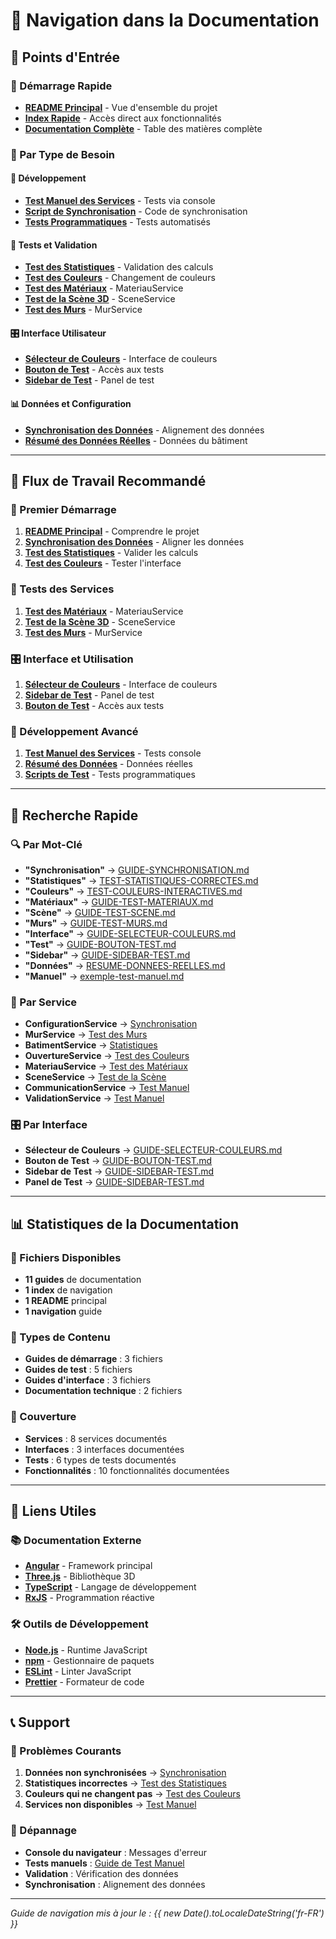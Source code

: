 # 🧭 Navigation dans la Documentation

## 📍 Points d'Entrée

### 🚀 Démarrage Rapide
- **[README Principal](../README.md)** - Vue d'ensemble du projet
- **[Index Rapide](../INDEX.md)** - Accès direct aux fonctionnalités
- **[Documentation Complète](./README.md)** - Table des matières complète

### 🎯 Par Type de Besoin

#### 🔧 Développement
- **[Test Manuel des Services](./exemple-test-manuel.md)** - Tests via console
- **[Script de Synchronisation](../synchroniser-donnees.ts)** - Code de synchronisation
- **[Tests Programmatiques](../test-services.ts)** - Tests automatisés

#### 🧪 Tests et Validation
- **[Test des Statistiques](./TEST-STATISTIQUES-CORRECTES.md)** - Validation des calculs
- **[Test des Couleurs](./TEST-COULEURS-INTERACTIVES.md)** - Changement de couleurs
- **[Test des Matériaux](./GUIDE-TEST-MATERIAUX.md)** - MateriauService
- **[Test de la Scène 3D](./GUIDE-TEST-SCENE.md)** - SceneService
- **[Test des Murs](./GUIDE-TEST-MURS.md)** - MurService

#### 🎛️ Interface Utilisateur
- **[Sélecteur de Couleurs](./GUIDE-SELECTEUR-COULEURS.md)** - Interface de couleurs
- **[Bouton de Test](./GUIDE-BOUTON-TEST.md)** - Accès aux tests
- **[Sidebar de Test](./GUIDE-SIDEBAR-TEST.md)** - Panel de test

#### 📊 Données et Configuration
- **[Synchronisation des Données](./GUIDE-SYNCHRONISATION.md)** - Alignement des données
- **[Résumé des Données Réelles](./RESUME-DONNEES-REELLES.md)** - Données du bâtiment

---

## 🔄 Flux de Travail Recommandé

### 🚀 Premier Démarrage
1. **[README Principal](../README.md)** - Comprendre le projet
2. **[Synchronisation des Données](./GUIDE-SYNCHRONISATION.md)** - Aligner les données
3. **[Test des Statistiques](./TEST-STATISTIQUES-CORRECTES.md)** - Valider les calculs
4. **[Test des Couleurs](./TEST-COULEURS-INTERACTIVES.md)** - Tester l'interface

### 🧪 Tests des Services
1. **[Test des Matériaux](./GUIDE-TEST-MATERIAUX.md)** - MateriauService
2. **[Test de la Scène 3D](./GUIDE-TEST-SCENE.md)** - SceneService
3. **[Test des Murs](./GUIDE-TEST-MURS.md)** - MurService

### 🎛️ Interface et Utilisation
1. **[Sélecteur de Couleurs](./GUIDE-SELECTEUR-COULEURS.md)** - Interface de couleurs
2. **[Sidebar de Test](./GUIDE-SIDEBAR-TEST.md)** - Panel de test
3. **[Bouton de Test](./GUIDE-BOUTON-TEST.md)** - Accès aux tests

### 🔧 Développement Avancé
1. **[Test Manuel des Services](./exemple-test-manuel.md)** - Tests console
2. **[Résumé des Données](./RESUME-DONNEES-REELLES.md)** - Données réelles
3. **[Scripts de Test](../test-services.ts)** - Tests programmatiques

---

## 🎯 Recherche Rapide

### 🔍 Par Mot-Clé
- **"Synchronisation"** → [GUIDE-SYNCHRONISATION.md](./GUIDE-SYNCHRONISATION.md)
- **"Statistiques"** → [TEST-STATISTIQUES-CORRECTES.md](./TEST-STATISTIQUES-CORRECTES.md)
- **"Couleurs"** → [TEST-COULEURS-INTERACTIVES.md](./TEST-COULEURS-INTERACTIVES.md)
- **"Matériaux"** → [GUIDE-TEST-MATERIAUX.md](./GUIDE-TEST-MATERIAUX.md)
- **"Scène"** → [GUIDE-TEST-SCENE.md](./GUIDE-TEST-SCENE.md)
- **"Murs"** → [GUIDE-TEST-MURS.md](./GUIDE-TEST-MURS.md)
- **"Interface"** → [GUIDE-SELECTEUR-COULEURS.md](./GUIDE-SELECTEUR-COULEURS.md)
- **"Test"** → [GUIDE-BOUTON-TEST.md](./GUIDE-BOUTON-TEST.md)
- **"Sidebar"** → [GUIDE-SIDEBAR-TEST.md](./GUIDE-SIDEBAR-TEST.md)
- **"Données"** → [RESUME-DONNEES-REELLES.md](./RESUME-DONNEES-REELLES.md)
- **"Manuel"** → [exemple-test-manuel.md](./exemple-test-manuel.md)

### 🎨 Par Service
- **ConfigurationService** → [Synchronisation](./GUIDE-SYNCHRONISATION.md)
- **MurService** → [Test des Murs](./GUIDE-TEST-MURS.md)
- **BatimentService** → [Statistiques](./TEST-STATISTIQUES-CORRECTES.md)
- **OuvertureService** → [Test des Couleurs](./TEST-COULEURS-INTERACTIVES.md)
- **MateriauService** → [Test des Matériaux](./GUIDE-TEST-MATERIAUX.md)
- **SceneService** → [Test de la Scène](./GUIDE-TEST-SCENE.md)
- **CommunicationService** → [Test Manuel](./exemple-test-manuel.md)
- **ValidationService** → [Test Manuel](./exemple-test-manuel.md)

### 🎛️ Par Interface
- **Sélecteur de Couleurs** → [GUIDE-SELECTEUR-COULEURS.md](./GUIDE-SELECTEUR-COULEURS.md)
- **Bouton de Test** → [GUIDE-BOUTON-TEST.md](./GUIDE-BOUTON-TEST.md)
- **Sidebar de Test** → [GUIDE-SIDEBAR-TEST.md](./GUIDE-SIDEBAR-TEST.md)
- **Panel de Test** → [GUIDE-SIDEBAR-TEST.md](./GUIDE-SIDEBAR-TEST.md)

---

## 📊 Statistiques de la Documentation

### 📁 Fichiers Disponibles
- **11 guides** de documentation
- **1 index** de navigation
- **1 README** principal
- **1 navigation** guide

### 📝 Types de Contenu
- **Guides de démarrage** : 3 fichiers
- **Guides de test** : 5 fichiers
- **Guides d'interface** : 3 fichiers
- **Documentation technique** : 2 fichiers

### 🎯 Couverture
- **Services** : 8 services documentés
- **Interfaces** : 3 interfaces documentées
- **Tests** : 6 types de tests documentés
- **Fonctionnalités** : 10 fonctionnalités documentées

---

## 🔗 Liens Utiles

### 📚 Documentation Externe
- **[Angular](https://angular.io/)** - Framework principal
- **[Three.js](https://threejs.org/)** - Bibliothèque 3D
- **[TypeScript](https://www.typescriptlang.org/)** - Langage de développement
- **[RxJS](https://rxjs.dev/)** - Programmation réactive

### 🛠️ Outils de Développement
- **[Node.js](https://nodejs.org/)** - Runtime JavaScript
- **[npm](https://www.npmjs.com/)** - Gestionnaire de paquets
- **[ESLint](https://eslint.org/)** - Linter JavaScript
- **[Prettier](https://prettier.io/)** - Formateur de code

---

## 📞 Support

### 🚀 Problèmes Courants
1. **Données non synchronisées** → [Synchronisation](./GUIDE-SYNCHRONISATION.md)
2. **Statistiques incorrectes** → [Test des Statistiques](./TEST-STATISTIQUES-CORRECTES.md)
3. **Couleurs qui ne changent pas** → [Test des Couleurs](./TEST-COULEURS-INTERACTIVES.md)
4. **Services non disponibles** → [Test Manuel](./exemple-test-manuel.md)

### 🔧 Dépannage
- **Console du navigateur** : Messages d'erreur
- **Tests manuels** : [Guide de Test Manuel](./exemple-test-manuel.md)
- **Validation** : Vérification des données
- **Synchronisation** : Alignement des données

---

*Guide de navigation mis à jour le : {{ new Date().toLocaleDateString('fr-FR') }}*

